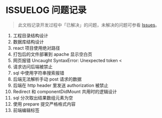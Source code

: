 # ISSUELOG 问题记录

> 此文档记录开发过程中「已解决」的问题，未解决的问题可参看 [Issues](https://github.com/purple4pur/blog-with-cms/issues)。

1. 工程目录结构设计
2. 数据库结构设计
3. react 项目使用绝对路径
4. 打包后的文件部署到 apache 显示空白页
5. 网页报错 Uncaught SyntaxError: Unexpected token <
6. 请求访问后端被禁止
7. sql 中使用字符串搜索报错
8. 后端无法解析手动 post 请求的数据
9. 后端在 http header 里发送 authorization 被禁止
10. Redirect 和 componentDidMount 共用时的逻辑设计
11. sql 分次取出结果数组元素为空
12. 使用 prepare 提交严格格式内容
13. 前端编辑标签
